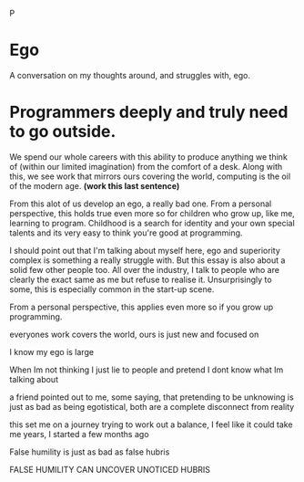 P

# Ego
A conversation on my thoughts around, and struggles with, ego.

# Programmers deeply and truly need to go outside.
We spend our whole careers with this ability to produce anything we think of (within our limited imagination) from the comfort of a desk. Along with this, we see work that mirrors ours covering the world, computing is the oil of the modern age. __(work this last sentence)__

From this alot of us develop an ego, a really bad one. From a personal perspective, this holds true even more so for children who grow up, like me, learning to program. Childhood is a search for identity and your own special talents and its very easy to think you're good at programming.

I should point out that I'm talking about myself here, ego and superiority complex is something a really struggle with. But this essay is also about a solid few other people too. All over the industry, I talk to people who are clearly the exact same as me but refuse to realise it. Unsurprisingly to some, this is especially common in the start-up scene.

From a personal perspective, this applies even more so if you grow up programming.

everyones work covers the world, ours is just new and focused on

I know my ego is large

When Im not thinking I just lie to people and pretend I dont know what Im talking about

a friend pointed out to me, some saying, that pretending to be unknowing is just as bad as being egotistical, both are a complete disconnect from reality

this set me on a journey trying to work out a balance, I feel like it could take me years, I started a few months ago


False humility is just as bad as false hubris

FALSE HUMILITY CAN UNCOVER UNOTICED HUBRIS 

